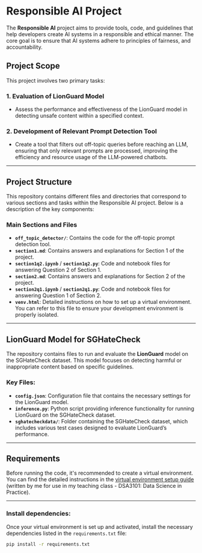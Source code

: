 # Responsible AI Project

The **Responsible AI** project aims to provide tools, code, and guidelines that help developers create AI systems in a responsible and ethical manner. The core goal is to ensure that AI systems adhere to principles of fairness, and accountability. 

## Project Scope

This project involves two primary tasks:

### 1. **Evaluation of LionGuard Model**
   - Assess the performance and effectiveness of the LionGuard model in detecting unsafe content within a specified context.

### 2. **Development of Relevant Prompt Detection Tool**
   - Create a tool that filters out off-topic queries before reaching an LLM, ensuring that only relevant prompts are processed, improving the efficiency and resource usage of the LLM-powered chatbots.

---

## Project Structure

This repository contains different files and directories that correspond to various sections and tasks within the Responsible AI project. Below is a description of the key components:

### **Main Sections and Files**

- **`off_topic_detector/`**: Contains the code for the off-topic prompt detection tool.
- **`section1.md`**: Contains answers and explanations for Section 1 of the project.
- **`section1q2.ipynb`** / **`section1q2.py`**: Code and notebook files for answering Question 2 of Section 1.
- **`section2.md`**: Contains answers and explanations for Section 2 of the project.
- **`section2q1.ipynb`** / **`section2q1.py`**: Code and notebook files for answering Question 1 of Section 2.
- **`venv.html`**: Detailed instructions on how to set up a virtual environment. You can refer to this file to ensure your development environment is properly isolated.

---

## LionGuard Model for SGHateCheck

The repository contains files to run and evaluate the **LionGuard** model on the SGHateCheck dataset. This model focuses on detecting harmful or inappropriate content based on specific guidelines.

### Key Files:
- **`config.json`**: Configuration file that contains the necessary settings for the LionGuard model.
- **`inference.py`**: Python script providing inference functionality for running LionGuard on the SGHateCheck dataset.
- **`sghatecheckdata/`**: Folder containing the SGHateCheck dataset, which includes various test cases designed to evaluate LionGuard’s performance.

---

## Requirements

Before running the code, it's recommended to create a virtual environment. You can find the detailed instructions in the [virtual environment setup guide](venv.html) (written by me for use in my teaching class - DSA3101: Data Science in Practice).

---



### Install dependencies:

Once your virtual environment is set up and activated, install the necessary dependencies listed in the `requirements.txt` file:

```bash
pip install -r requirements.txt
```